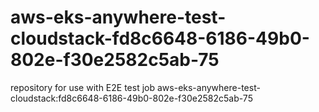 # aws-eks-anywhere-test-cloudstack-fd8c6648-6186-49b0-802e-f30e2582c5ab-75
repository for use with E2E test job aws-eks-anywhere-test-cloudstack:fd8c6648-6186-49b0-802e-f30e2582c5ab-75

